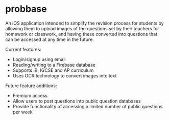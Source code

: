 # probbase
An iOS application intended to simplify the revision process for students by allowing them to upload images of the questions set by their teachers for homework or classwork, and having these converted into questions that can be accessed at any time in the future.


Current features:
* Login/signup using email
* Reading/writing to a Firebase database
* Supports IB, IGCSE and AP curriculum
* Uses OCR technology to convert images into text

Future feature additions:
* Fremium access
* Allow users to post questions into public question databases
* Provide functionality of accessing a limited number of public questions per week
